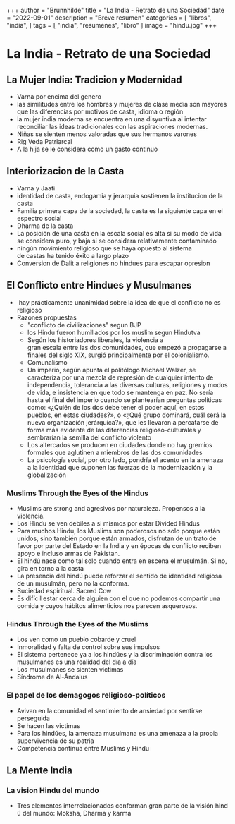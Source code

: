 +++
author = "Brunnhilde"
title = "La India - Retrato de una Sociedad"
date = "2022-09-01"
description = "Breve resumen"
categories = [
    "libros",
	"india",
]
tags = [
    "india",
    "resumenes",
    "libro"
]
image = "hindu.jpg"
+++

# La India - Retrato de una Sociedad

## La Mujer India: Tradicion y Modernidad
- Varna por encima del genero
- las similitudes entre los hombres y mujeres de clase media son mayores que las diferencias por motivos de casta, idioma o región
- la mujer india moderna se encuentra en una disyuntiva al intentar reconciliar las ideas tradicionales con las aspiraciones modernas.
- Niñas se sienten menos valoradas que sus hermanos varones
- Rig Veda Patriarcal
- A la hija se le considera como un gasto continuo

## Interiorizacion de la Casta
- Varna y Jaati
- identidad de casta, endogamia y jerarquia sostienen la institucion de la casta
- Familia primera capa de la sociedad, la casta es la siguiente capa en el espectro social
- Dharma de la casta
- La posición de una casta en la escala social es alta si su modo de vida se considera puro, y baja si se considera relativamente contaminado
- ningún movimiento religioso que se haya opuesto al sistema de castas ha tenido éxito a largo plazo
- Conversion de Dalit a religiones no hindues para escapar opresion

## El Conflicto entre Hindues y Musulmanes
-  hay prácticamente unanimidad sobre la idea de que el conflicto no es religioso
- Razones propuestas
	- "conflicto de civilizaciones" segun BJP
	- los Hindu fueron humillados por los muslim segun Hindutva
	- Según los historiadores liberales, la violencia a gran escala entre las dos comunidades, que empezó a propagarse a finales del siglo XIX, surgió principalmente por el colonialismo.
	- Comunalismo
	- Un imperio, según apunta el politólogo Michael Walzer, se caracteriza por una mezcla de represión de cualquier intento de independencia, tolerancia a las diversas culturas, religiones y modos de vida, e insistencia en que todo se mantenga en paz. No sería hasta el final del imperio cuando se plantearían preguntas políticas como: «¿Quién de los dos debe tener el poder aquí, en estos pueblos, en estas ciudades?», o «¿Qué grupo dominará, cuál será la nueva organización jerárquica?», que les llevaron a percatarse de forma más evidente de las diferencias religioso-culturales y sembrarían la semilla del conflicto violento
	- Los altercados se producen en ciudades donde no hay gremios formales que aglutinen a miembros de las dos comunidades
	- La psicología social, por otro lado, pondría el acento en la amenaza a la identidad que suponen las fuerzas de la modernización y la globalización

### Muslims Through the Eyes of the Hindus
- Muslims are strong and agresivos por naturaleza. Propensos a la violencia.
- Los Hindu se ven debiles a si mismos por estar Divided Hindus
- Para muchos Hindu, los Muslims son poderosos no solo porque están unidos, sino también porque están armados, disfrutan de un trato de favor por parte del Estado en la India y en épocas de conflicto reciben apoyo e incluso armas de Pakistan.
- El hindú nace como tal solo cuando entra en escena el musulmán. Si no, gira en torno a la casta
- La presencia del hindú puede reforzar el sentido de identidad religiosa de un musulmán, pero no la conforma.
- Suciedad espiritual. Sacred Cow
- Es difícil estar cerca de alguien con el que no podemos compartir una comida y cuyos hábitos alimenticios nos parecen asquerosos.

### Hindus Through the Eyes of the Muslims 
- Los ven como un pueblo cobarde y cruel
- Inmoralidad y falta de control sobre sus impulsos
- El sistema pertenece ya a los hindúes y la discriminación contra los musulmanes es una realidad del día a día
- Los musulmanes se sienten victimas
- Síndrome de Al-Ándalus

### El papel de los demagogos religioso-políticos
- Avivan en la comunidad el sentimiento de ansiedad por sentirse perseguida
- Se hacen las victimas
- Para los hindúes, la amenaza musulmana es una amenaza a la propia supervivencia de su patria
- Competencia continua entre  Muslims y Hindu

## La Mente India
### La vision Hindu del mundo
- Tres elementos interrelacionados conforman gran parte de la visión hindú del mundo: Moksha, Dharma y karma
